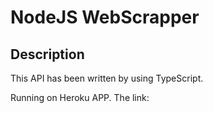 # NodeJS WebScrapper
## Description
This API has been written by using TypeScript.

Running on Heroku APP.
The link:
